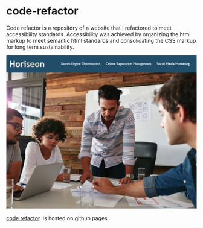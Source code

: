 # code-refactor

Code refactor is a repository of a website that I refactored to meet accessibility standards. Accessibility was achieved by organizing the html markup to meet semantic html standards and consolidating the CSS markup for long term sustainability.

![code refactoring landing page](./assets/images/Screenshot.png)

[code refactor](https://sm-801.github.io/code-refactor/). Is hosted on github pages. 
